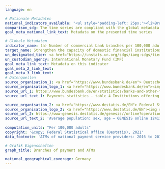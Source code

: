 ```yaml
---
language: en    

# Nationale Metadaten    
national_indicators_available: "<ul style='padding-left: 25px;'><li>Branches of payment service providers</li> <li> ATMs of national payment service providers</li></ul>"    
comparison_sdg: The time series are compliant with the global metadata.    
goal_meta_national_link_text: Metadata on the presented time series    

# Globale Metadaten    
indicator_name: (a) Number of commercial bank branches per 100,000 adults and (b) number of automated teller machines (ATMs) per 100,000 adults    
target_name: Strengthen the capacity of domestic financial institutions to encourage and expand access to banking, insurance and financial services for all    
un_designated_tier: <a href="https://unstats.un.org/sdgs/iaeg-sdgs/tier-classification/" title="Click here for more information on the UN tier classification."  target="_blank">Tier I</a>    
un_custodian_agency: International Monetary Fund (IMF)    
goal_meta_link_text: Metadata on this indicator    
goal_meta_2_link_text:     
goal_meta_3_link_text:         
# Datenquellen
source_organisation_1: <a href="https://www.bundesbank.de/en"> Deutsche Bundesbank </a>
source_organisation_logo_1: <a href="https://www.bundesbank.de/en"><img src="https://g205sdgs.github.io/sdg-indicators/public/OrgImgEn/bundesbank.png" alt="Logo bundesbank" style="height:60px; width:148px"/></a>
source_url_1: https://www.bundesbank.de/en/statistics/banks-and-other-financial-corporations/payments-statistics/statistics-on-payments-and-securities-trading-810330
source_url_text_1: Payments statistics - table 4 Institutions offering payment services to non-PSPs

source_organisation_2: <a href="https://www.destatis.de/EN"> Federal Statistical Office (Destatis) </a>
source_organisation_logo_2: <a href="https://www.destatis.de/EN"><img src="https://g205sdgs.github.io/sdg-indicators/public/OrgImgEn/destatis.png" alt="Logo destatis" style="height:60px; width:148px"/></a>
source_url_2: https://www-genesis.destatis.de/genesis//online?operation=table&code=12411-0041&bypass=true&language=en
source_url_text_2: 'Average population: sex, age – GENESIS online 12411-0041'
    
computation_units: "Per 100,000 adults"    
copyright: '&copy; Federal Statistical Office (Destatis), 2021'    
data_footnote: 'ATMs of national payment service providers: 2016 to 2019 revised data.'    

# Grafik Eigenschaften    
graph_title: Branches of payment and ATMs    

national_geographical_coverage: Germany    
---
```


<span></span>